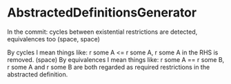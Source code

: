 # AbstractedDefinitionsGenerator
In the commit: cycles between existential restrictions are detected, equivalences too (space, space)

By cycles I mean things like: r some A <= r some A, r some A in the RHS is removed. (space)
By equivalences I mean things like: r some A == r some B, r some A and r some B are both regarded as required restrictions in the abstracted definition. 
